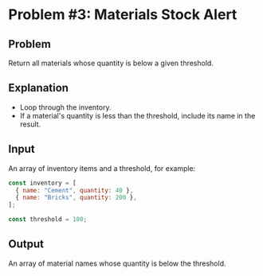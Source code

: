 # Problem #3: Materials Stock Alert

## Problem

Return all materials whose quantity is below a given threshold.

## Explanation

- Loop through the inventory.
- If a material's quantity is less than the threshold, include its name in the result.

## Input

An array of inventory items and a threshold, for example:

```js
const inventory = [
  { name: "Cement", quantity: 40 },
  { name: "Bricks", quantity: 200 },
];

const threshold = 100;
```

## Output

An array of material names whose quantity is below the threshold.

